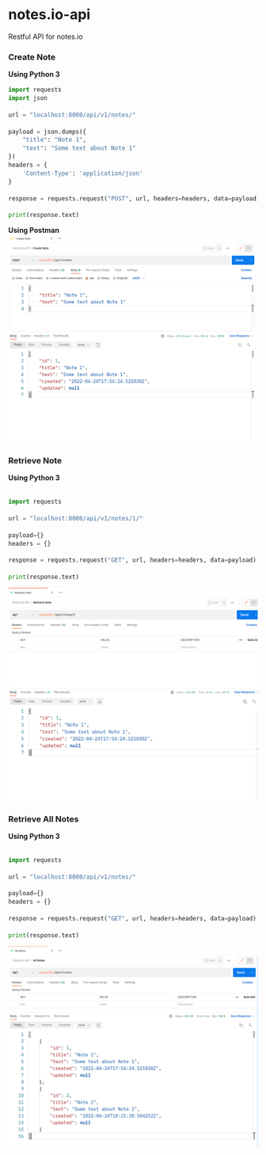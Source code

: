 # notes.io-api
Restful API for notes.io

### Create Note
**Using Python 3**
```python
import requests
import json

url = "localhost:8000/api/v1/notes/"

payload = json.dumps({
    "title": "Note 1",
    "text": "Some text about Note 1"
})
headers = {
    'Content-Type': 'application/json'
}

response = requests.request("POST", url, headers=headers, data=payload)

print(response.text)

```

**Using Postman**
![screenshot](screenshots/create_note.png)

### Retrieve Note
**Using Python 3**
```python

import requests

url = "localhost:8000/api/v1/notes/1/"

payload={}
headers = {}

response = requests.request("GET", url, headers=headers, data=payload)

print(response.text)

```
![screenshot](screenshots/retrieve_note.png)

### Retrieve All Notes
**Using Python 3**
```python

import requests

url = "localhost:8000/api/v1/notes/"

payload={}
headers = {}

response = requests.request("GET", url, headers=headers, data=payload)

print(response.text)

```
![screenshot](screenshots/retrieve_all.png)
